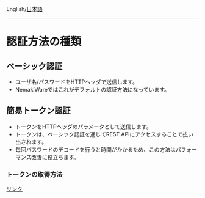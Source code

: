 English/[日本語](https://github.com/aegif/NemakiWare/wiki/Configuration%28Repository%29:-Authentication)
***
# 認証方法の種類
## ベーシック認証
- ユーザ名/パスワードをHTTPヘッダで送信します。
- NemakiWareではこれがデフォルトの認証方法になっています。

## 簡易トークン認証
- トークンをHTTPヘッダのパラメータとして送信します。
- トークンは、ベーシック認証を通じてREST APIにアクセスすることで払い出されます。
- 毎回パスワードのデコードを行うと時間がかかるため、この方法はパフォーマンス改善に役立ちます。

### トークンの取得方法
[リンク](https://github.com/aegif/NemakiWare/wiki/Development:-REST-API#authtoken)

